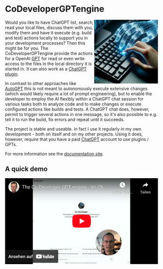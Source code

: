 # CoDeveloperGPTengine

<img src="src/site/resources/images/dalle/joinedkeyboard1.png" alt="Joined Keyboard Image" style="width: 15em;
height: auto;" align="right" />

Would you like to have ChatGPT list, search, read your local files, discuss them with you, modify them
and have it execute (e.g. build and test)
actions locally to support you in your development processes? Then this might be for you. The CoDeveloperGPTengine
provide the actions for a OpenAI [GPT](https://openai.com/blog/introducing-gpts)
for read or even write access to the files in the local directory it is started in.
It can also work as a [ChatGPT plugin](https://openai.com/blog/chatgpt-plugins).

In contrast to other approaches like [AutoGPT](https://github.com/Significant-Gravitas/AutoGPT) this is not meant to
autonomously execute extensive changes (which would likely require a lot of prompt engineering), but to enable the
developer to employ the AI flexibly within a ChatGPT chat session for various tasks both to analyze code and to make
changes or execute configured actions like builds and tests. A ChatGPT chat does, however, permit to trigger several
actions in one message, so it's also possible to e.g. tell it to run the build, fix errors and repeat until it succeeds.

The project is stable and useable. In fact I use it regularly in my own development - both on itself and on
my other projects. Using it does, however, require that you have a paid
[ChatGPT](https://chat.openai.com/) account to use plugins / GPTs.

For more information see the [documentation site](https://CoDeveloperGPTengine.stoerr.net/).

## A quick demo

[![Quick Demo on Youtube](src/site/resources/videos/CoDeveloperGPTengine-ytcover.png)](https://www.youtube.com/watch?v=ubBhv2PUSEs)
